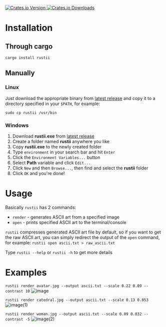 <p align="left">
  <a href="https://crates.io/crates/rustii">
    <img alt="Crates.io Version" src="https://img.shields.io/crates/v/rustii" />
    <img alt="Crates.io Downloads" src=https://img.shields.io/crates/d/rustii />
  </a>
</p>

# Installation

## Through cargo
`cargo install rustii`

## Manually

### Linux
Just download the appropriate binary from [latest release](https://github.com/ndr3www/rustii/releases/latest) and copy it to a directory specified in your `$PATH`, for example:

`sudo cp rustii /usr/bin`

### Windows
1. Download **rustii.exe** from [latest release](https://github.com/ndr3www/rustii/releases/latest)
2. Create a folder named **rustii** anywhere you like
3. Copy **rustii.exe** to the newly created folder
4. Type `environment` in your search bar and hit `Enter`
5. Click the `Environment Variables...` button
6. Select **Path** variable and click `Edit...`
7. Click `New` and then `Browse...`, then find and select the **rustii** folder
8. Click `OK` and you're done!
# Usage
Basically `rustii` has 2 commands:
- `render` - generates ASCII art from a specified image
- `open` - prints specified ASCII art to the terminal/console

`rustii` compresses generated ASCII art file by default, so if you want to get the raw ASCII art, you can simply redirect the output of the `open` command, for example: `rustii open ascii.txt > raw_ascii.txt`

Type `rustii --help` or `rustii -h` to get more details

# Examples
`rustii render avatar.jpg --output ascii.txt --scale 0.22 0.09 --contrast 10`
![image](https://github.com/ndr3www/rustii/assets/164680506/75be086c-67c5-4e84-a3f3-3c65d4af80ec)

`rustii render catedral.jpg --output ascii.txt --scale 0.13 0.053`
![image(1)](https://github.com/ndr3www/rustii/assets/164680506/26d32faf-1748-4c36-b6f7-525d30b38fe2)

`rustii render woman.jpg --output ascii.txt --scale 0.09 0.032 --contrast -5`
![image(2)](https://github.com/ndr3www/rustii/assets/164680506/4c7d2e76-3536-4e92-9e4d-98cc1d1a502a)

